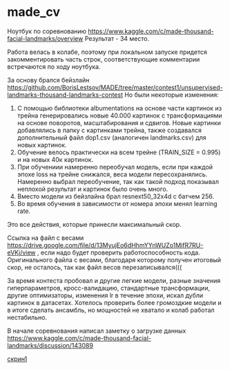 # made_cv

Ноутбук по соревнованию https://www.kaggle.com/c/made-thousand-facial-landmarks/overview 
Результат - 34 место.

Работа велась в колабе, поэтому при локальном запуске придется закомментировать часть строк, соответствующие комментарии встречаются по ходу ноутбука.

За основу брался бейзлайн https://github.com/BorisLestsov/MADE/tree/master/contest1/unsupervised-landmarks-thousand-landmarks-contest 
Но были некоторые изменения:

1. С помощью библиотеки albumentations на основе части картинок из трейна генерировались новые 40.000 картинок с трансформациями на основе поворотов, масштабирования и сдвигов. Новые картинки добавлялись в папку с картинками трейна, также создавался дополнительный файл dop1.csv (аналогичен landmarks.csv) для новых картинок.
2. Обучение велось практически на всем трейне (TRAIN_SIZE = 0.995) и на новых 40к картинок.
3. При обучениии намеренно переобучал модель, если при каждой эпохе loss на трейне снижался, веса модели пересохранялись. Намеренно выбрал переобучение, так как такой подход показывал неплохой результат и картинок было очень много.
4. Вместо модели из бейзлайна брал resnext50_32x4d с батчем 256.
5. Во время обучения в зависимости от номера эпохи менял learning rate.

Это все действия, которые принесли максимальный скор.

Ссылка на файл с весами https://drive.google.com/file/d/13MyujEo6dHhmYYnWUZo1MifR7RU-eVKj/view , если надо будет проверить работоспособность кода. Оригинального файла с весами, благодаря которому получен итоговый скор, не осталось, так как файл весов перезаписывался(((

За время контеста пробовал и другие легкие модели, разные значения гиперпараметров, кросс-валидацию, стандартные трансформации, другие оптимизаторы, изменения lr  в течение эпохи, искал дубли картинок в датасетах. Хотелось проверить более громоздкие модели и в итоге сделать ансамбль, но мощностей не хватало и колаб работал нестабильно.

В начале соревнования написал заметку о загрузке данных https://www.kaggle.com/c/made-thousand-facial-landmarks/discussion/143089

[скрин1](https://github.com/andrecpc/made_cv/blob/master/%D0%A1%D0%BD%D0%B8%D0%BC%D0%BE%D0%BA_%D1%8D%D0%BA%D1%80%D0%B0%D0%BD%D0%B0_051220_035437_PM.jpg)

